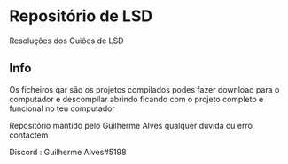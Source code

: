 # Repositório de LSD 
 Resoluções dos Guiões de LSD

## Info
 Os ficheiros qar são os projetos compilados podes fazer download para o computador e descompilar abrindo ficando com o projeto completo e funcional no teu computador 
 
 Repositório mantido pelo Guilherme Alves qualquer dúvida ou erro contactem 
 
 Discord : Guilherme Alves#5198
